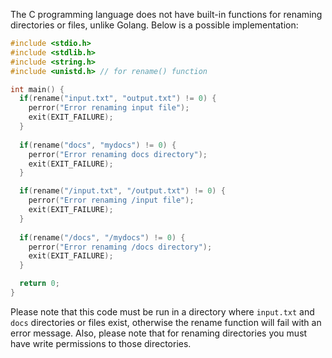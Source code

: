  The C programming language does not have built-in functions for renaming directories or files, unlike Golang. Below is a possible implementation:

```c
#include <stdio.h>
#include <stdlib.h>
#include <string.h>
#include <unistd.h> // for rename() function

int main() {
  if(rename("input.txt", "output.txt") != 0) {
    perror("Error renaming input file");
    exit(EXIT_FAILURE);
  }
  
  if(rename("docs", "mydocs") != 0) {
    perror("Error renaming docs directory");
    exit(EXIT_FAILURE);
  }

  if(rename("/input.txt", "/output.txt") != 0) {
    perror("Error renaming /input file");
    exit(EXIT_FAILURE);
  }
  
  if(rename("/docs", "/mydocs") != 0) {
    perror("Error renaming /docs directory");
    exit(EXIT_FAILURE);
  }

  return 0;
}
```
Please note that this code must be run in a directory where `input.txt` and `docs` directories or files exist, otherwise the rename function will fail with an error message. Also, please note that for renaming directories you must have write permissions to those directories.
